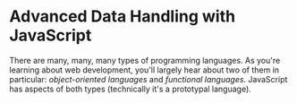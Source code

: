 # Advanced Data Handling with JavaScript

There are many, many, many types of programming languages. As you're learning about web development, you'll largely hear about two of them in particular: _object-oriented languages_ and _functional languages_. JavaScript has aspects of both types (technically it's a prototypal language).